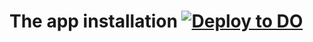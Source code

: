 # The app installation [![Deploy to DO](https://www.deploytodo.com/do-btn-blue.svg)](https://cloud.digitalocean.com/apps/new?repo=https://github.com/k00baPriv/digital_ocean_app_David/tree/main)

